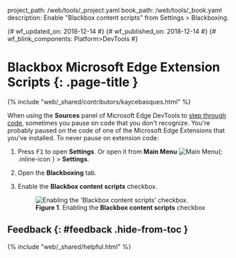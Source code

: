 project_path: /web/tools/_project.yaml
book_path: /web/tools/_book.yaml
description: Enable "Blackbox content scripts" from Settings > Blackboxing.

{# wf_updated_on: 2018-12-14 #}
{# wf_published_on: 2018-12-14 #}
{# wf_blink_components: Platform>DevTools #}

# Blackbox Microsoft Edge Extension Scripts {: .page-title }

{% include "web/_shared/contributors/kaycebasques.html" %}

[step]: /microsoft-edge/devtools-guide-chromium/chromium-devtools/javascript/#code-stepping

When using the **Sources** panel of Microsoft Edge DevTools to [step through code][step], sometimes you
pause on code that you don't recognize. You're probably paused on the code of one
of the Microsoft Edge Extensions that you've installed. To never pause on extension code:

1. Press <kbd>F1</kbd> to open **Settings**. Or open it from
   **Main Menu** ![Main Menu](/microsoft-edge/devtools-guide-chromium/chromium-devtools/images/shared/main-menu.png){: .inline-icon } >
   **Settings**.

1. Open the **Blackboxing** tab.

1. Enable the **Blackbox content scripts** checkbox.

     <figure>
       <img src="/microsoft-edge/devtools-guide-chromium/chromium-devtools/javascript/guides/images/blackbox-content-scripts.msft.png"
            alt="Enabling the 'Blackbox content scripts' checkbox."/>
       <figcaption>
         <b>Figure 1</b>. Enabling the <b>Blackbox content scripts</b> checkbox
     </figure>

## Feedback {: #feedback .hide-from-toc }

{% include "web/_shared/helpful.html" %}
